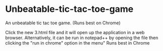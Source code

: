 # Unbeatable-tic-tac-toe-game
An unbeatable tic tac toe game. (Runs best on Chrome) 

Click the new 3.html file and it will open up the application in a web browser. Alternatively, it can be run in notepad++  by opening the file then clicking the "run in chrome" option in the menu"
Runs best in Chrome
